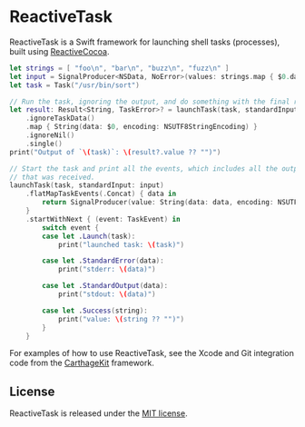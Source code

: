 # ReactiveTask
ReactiveTask is a Swift framework for launching shell tasks (processes), built using [ReactiveCocoa](https://github.com/ReactiveCocoa/ReactiveCocoa).

```swift
let strings = [ "foo\n", "bar\n", "buzz\n", "fuzz\n" ]
let input = SignalProducer<NSData, NoError>(values: strings.map { $0.dataUsingEncoding(NSUTF8StringEncoding)! })
let task = Task("/usr/bin/sort")

// Run the task, ignoring the output, and do something with the final result.
let result: Result<String, TaskError>? = launchTask(task, standardInput: input)
    .ignoreTaskData()
    .map { String(data: $0, encoding: NSUTF8StringEncoding) }
    .ignoreNil()
    .single()
print("Output of `\(task)`: \(result?.value ?? "")")

// Start the task and print all the events, which includes all the output
// that was received.
launchTask(task, standardInput: input)
    .flatMapTaskEvents(.Concat) { data in
        return SignalProducer(value: String(data: data, encoding: NSUTF8StringEncoding))
    }
    .startWithNext { (event: TaskEvent) in
        switch event {
        case let .Launch(task):
            print("launched task: \(task)")

        case let .StandardError(data):
            print("stderr: \(data)")

        case let .StandardOutput(data):
            print("stdout: \(data)")

        case let .Success(string):
            print("value: \(string ?? "")")
        }
    }
```

For examples of how to use ReactiveTask, see the Xcode and Git integration code from the [CarthageKit](https://github.com/Carthage/Carthage) framework.

## License
ReactiveTask is released under the [MIT license](LICENSE.md).
